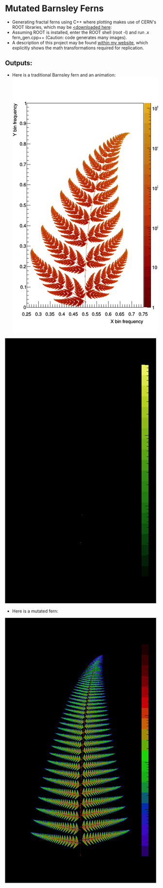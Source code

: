 # Mutated Barnsley Ferns
* Generating fractal ferns using C++ where plotting makes use of CERN's ROOT libraries, which may be <a href="https://root.cern.ch/download/root_v6.14.04.source.tar.gz"><downloaded here</a>:
* Assuming ROOT is installed, enter the ROOT shell (root -l) and run .x fern_gen.cpp++ (Caution: code generates many images).
* A description of this project may be found <a href="https://freddyox.github.io/blog/fractal-fern/">within my website</a>, which explicitly shows the math transformations required for replication.

## Outputs:
* Here is a traditional Barnsley fern and an animation:
![B fern](ferns/fractal_fern_100_white.png)

![B fern gif](animation/fern.gif)

* Here is a mutated fern:

![Z fern](ferns/zfractal_fern_107.png)
